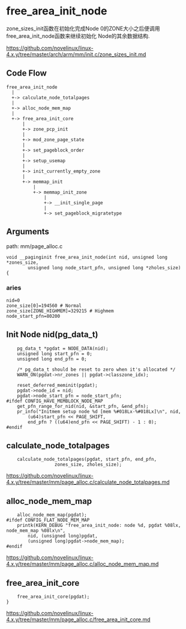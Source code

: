 free_area_init_node
========================================

zone_sizes_init函数在初始化完成Node 0的ZONE大小之后便调用free_area_init_node函数来继续初始化
Node的其余数据结构.

https://github.com/novelinux/linux-4.x.y/tree/master/arch/arm/mm/init.c/zone_sizes_init.md

Code Flow
----------------------------------------

```
free_area_init_node
  |
  +-> calculate_node_totalpages
  |
  +-> alloc_node_mem_map
  |
  +-> free_area_init_core
      |
      +-> zone_pcp_init
      |
      +-> mod_zone_page_state
      |
      +-> set_pageblock_order
      |
      +-> setup_usemap
      |
      +-> init_currently_empty_zone
      |
      +-> memmap_init
          |
          +-> memmap_init_zone
              |
              +-> __init_single_page
              |
              +-> set_pageblock_migratetype
```

Arguments
----------------------------------------

path: mm/page_alloc.c
```
void __paginginit free_area_init_node(int nid, unsigned long *zones_size,
        unsigned long node_start_pfn, unsigned long *zholes_size)
{
```

### aries

```
nid=0
zone_size[0]=194560 # Normal
zone_size[ZONE_HIGHMEM]=329215 # Highmem
node_start_pfn=80200
```

Init Node nid(pg_data_t)
----------------------------------------

```
    pg_data_t *pgdat = NODE_DATA(nid);
    unsigned long start_pfn = 0;
    unsigned long end_pfn = 0;

    /* pg_data_t should be reset to zero when it's allocated */
    WARN_ON(pgdat->nr_zones || pgdat->classzone_idx);

    reset_deferred_meminit(pgdat);
    pgdat->node_id = nid;
    pgdat->node_start_pfn = node_start_pfn;
#ifdef CONFIG_HAVE_MEMBLOCK_NODE_MAP
    get_pfn_range_for_nid(nid, &start_pfn, &end_pfn);
    pr_info("Initmem setup node %d [mem %#018Lx-%#018Lx]\n", nid,
        (u64)start_pfn << PAGE_SHIFT,
        end_pfn ? ((u64)end_pfn << PAGE_SHIFT) - 1 : 0);
#endif
```

calculate_node_totalpages
----------------------------------------

```
    calculate_node_totalpages(pgdat, start_pfn, end_pfn,
                  zones_size, zholes_size);
```

https://github.com/novelinux/linux-4.x.y/tree/master/mm/page_alloc.c/calculate_node_totalpages.md

alloc_node_mem_map
----------------------------------------

```
    alloc_node_mem_map(pgdat);
#ifdef CONFIG_FLAT_NODE_MEM_MAP
    printk(KERN_DEBUG "free_area_init_node: node %d, pgdat %08lx, node_mem_map %08lx\n",
        nid, (unsigned long)pgdat,
        (unsigned long)pgdat->node_mem_map);
#endif
```

https://github.com/novelinux/linux-4.x.y/tree/master/mm/page_alloc.c/alloc_node_mem_map.md

free_area_init_core
----------------------------------------

```
    free_area_init_core(pgdat);
}
```

https://github.com/novelinux/linux-4.x.y/tree/master/mm/page_alloc.c/free_area_init_core.md
